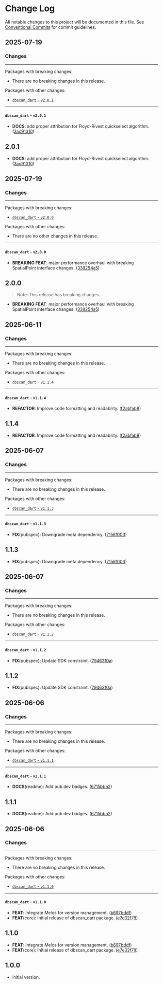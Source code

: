 # Change Log

All notable changes to this project will be documented in this file.
See [Conventional Commits](https://conventionalcommits.org) for commit guidelines.

## 2025-07-19

### Changes

---

Packages with breaking changes:

 - There are no breaking changes in this release.

Packages with other changes:

 - [`dbscan_dart` - `v2.0.1`](#dbscan_dart---v201)

---

#### `dbscan_dart` - `v2.0.1`

 - **DOCS**: add proper attribution for Floyd-Rivest quickselect algorithm. ([3ac91310](https://github.com/helpisdev/dbscan_dart.git/commit/3ac913103a6a6466d657682f8c73322b977e1258))

## 2.0.1

 - **DOCS**: add proper attribution for Floyd-Rivest quickselect algorithm. ([3ac91310](https://github.com/helpisdev/dbscan_dart.git/commit/3ac913103a6a6466d657682f8c73322b977e1258))


## 2025-07-19

### Changes

---

Packages with breaking changes:

 - [`dbscan_dart` - `v2.0.0`](#dbscan_dart---v200)

Packages with other changes:

 - There are no other changes in this release.

---

#### `dbscan_dart` - `v2.0.0`

 - **BREAKING** **FEAT**: major performance overhaul with breaking SpatialPoint interface changes. ([338254a5](https://github.com/helpisdev/dbscan_dart.git/commit/338254a5ef81fdd6eb2b84d3f9ac56107655b18f))

## 2.0.0

> Note: This release has breaking changes.

 - **BREAKING** **FEAT**: major performance overhaul with breaking SpatialPoint interface changes. ([338254a5](https://github.com/helpisdev/dbscan_dart.git/commit/338254a5ef81fdd6eb2b84d3f9ac56107655b18f))


## 2025-06-11

### Changes

---

Packages with breaking changes:

 - There are no breaking changes in this release.

Packages with other changes:

 - [`dbscan_dart` - `v1.1.4`](#dbscan_dart---v114)

---

#### `dbscan_dart` - `v1.1.4`

 - **REFACTOR**: Improve code formatting and readability. ([f2abfab8](https://github.com/helpisdev/dbscan_dart.git/commit/f2abfab865f232785961470b6f14ec919d427fff))

## 1.1.4

 - **REFACTOR**: Improve code formatting and readability. ([f2abfab8](https://github.com/helpisdev/dbscan_dart.git/commit/f2abfab865f232785961470b6f14ec919d427fff))


## 2025-06-07

### Changes

---

Packages with breaking changes:

 - There are no breaking changes in this release.

Packages with other changes:

 - [`dbscan_dart` - `v1.1.3`](#dbscan_dart---v113)

---

#### `dbscan_dart` - `v1.1.3`

 - **FIX**(pubspec): Downgrade meta dependency. ([7156f003](https://github.com/helpisdev/dbscan_dart.git/commit/7156f003fb418fb5a504ec8b72a266afc68a5504))

## 1.1.3

 - **FIX**(pubspec): Downgrade meta dependency. ([7156f003](https://github.com/helpisdev/dbscan_dart.git/commit/7156f003fb418fb5a504ec8b72a266afc68a5504))


## 2025-06-07

### Changes

---

Packages with breaking changes:

 - There are no breaking changes in this release.

Packages with other changes:

 - [`dbscan_dart` - `v1.1.2`](#dbscan_dart---v112)

---

#### `dbscan_dart` - `v1.1.2`

 - **FIX**(pubspec): Update SDK constraint. ([79463f0a](https://github.com/helpisdev/dbscan_dart.git/commit/79463f0a19ea4c3072ce8ac243d397e3aa00d3dc))

## 1.1.2

 - **FIX**(pubspec): Update SDK constraint. ([79463f0a](https://github.com/helpisdev/dbscan_dart.git/commit/79463f0a19ea4c3072ce8ac243d397e3aa00d3dc))


## 2025-06-06

### Changes

---

Packages with breaking changes:

 - There are no breaking changes in this release.

Packages with other changes:

 - [`dbscan_dart` - `v1.1.1`](#dbscan_dart---v111)

---

#### `dbscan_dart` - `v1.1.1`

 - **DOCS**(readme): Add pub.dev badges. ([6715bba2](https://github.com/helpisdev/dbscan_dart.git/commit/6715bba290785ec06a4ef4a9885e1f5aff6f4838))

## 1.1.1

 - **DOCS**(readme): Add pub.dev badges. ([6715bba2](https://github.com/helpisdev/dbscan_dart.git/commit/6715bba290785ec06a4ef4a9885e1f5aff6f4838))


## 2025-06-06

### Changes

---

Packages with breaking changes:

 - There are no breaking changes in this release.

Packages with other changes:

 - [`dbscan_dart` - `v1.1.0`](#dbscan_dart---v110)

---

#### `dbscan_dart` - `v1.1.0`

 - **FEAT**: Integrate Melos for version management. ([b697bddf](https://github.com/helpisdev/dbscan_dart.git/commit/b697bddf2b17bef87555472d51b382883fbd1a2b))
 - **FEAT**(core): Initial release of dbscan_dart package. ([e7e32f78](https://github.com/helpisdev/dbscan_dart.git/commit/e7e32f78e951c3c3c92b0dabfc473d8f20e24055))

## 1.1.0

 - **FEAT**: Integrate Melos for version management. ([b697bddf](https://github.com/helpisdev/dbscan_dart.git/commit/b697bddf2b17bef87555472d51b382883fbd1a2b))
 - **FEAT**(core): Initial release of dbscan_dart package. ([e7e32f78](https://github.com/helpisdev/dbscan_dart.git/commit/e7e32f78e951c3c3c92b0dabfc473d8f20e24055))

## 1.0.0

- Initial version.
